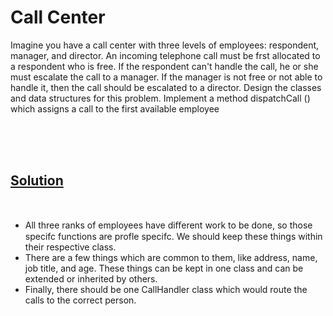 

# Call Center

Imagine you have a call center with three levels of employees: respondent, manager, and director. An incoming telephone call must 
be frst allocated to a respondent who is free. If the respondent can't handle the call, he or she must escalate the call to a manager.
If the manager is not free or not able to handle it, then the call should be escalated to a director. Design the classes and
data structures for this problem. Implement a method dispatchCall () which assigns a call to the first available employee

<br>
<br>
<br>

## [Solution](https://github.com/SrGrace/Object-Oriented-Design/blob/master/Call%20Center/CallCenter.cpp)
<br>

* All three ranks of employees have diﬀerent work to be done, so those specifc functions are profle specifc. We should keep these things 
within their respective class.
* There are a few things which are common to them, like address, name, job title, and age. These things can be kept in one class and 
can be extended or inherited by others.
* Finally, there should be one CallHandler class which would route the calls to the correct person.

